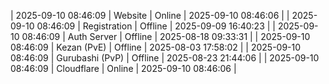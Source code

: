 | 2025-09-10 08:46:09 | Website | Online | 2025-09-10 08:46:06 |
| 2025-09-10 08:46:09 | Registration | Offline | 2025-09-09 16:40:23 |
| 2025-09-10 08:46:09 | Auth Server | Offline | 2025-08-18 09:33:31 |
| 2025-09-10 08:46:09 | Kezan (PvE) | Offline | 2025-08-03 17:58:02 |
| 2025-09-10 08:46:09 | Gurubashi (PvP) | Offline | 2025-08-23 21:44:06 |
| 2025-09-10 08:46:09 | Cloudflare | Online | 2025-09-10 08:46:06 |
